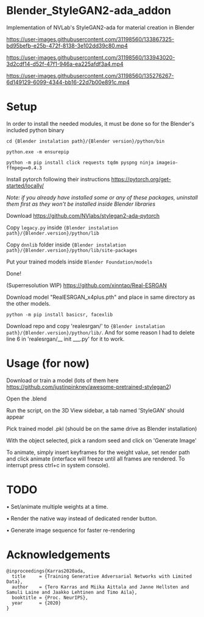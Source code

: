 # Blender_StyleGAN2-ada_addon
 Implementation of NVLab's StyleGAN2-ada for material creation in Blender


https://user-images.githubusercontent.com/31198560/133867325-bd95befb-e25b-472f-8138-3e102dd39c80.mp4

https://user-images.githubusercontent.com/31198560/133943020-3d2cdf14-d52f-47f1-946a-ea225afdf3a4.mp4

https://user-images.githubusercontent.com/31198560/135276267-6d149129-6099-4344-bb16-22d7b00e891c.mp4



# Setup
In order to install the needed modules, it must be done so for the Blender's included python binary
```
cd {Blender instalation path}/{Blender version}/python/bin

python.exe -m ensurepip

python -m pip install click requests tqdm pyspng ninja imageio-ffmpeg==0.4.3
```

Install pytorch following their instructions https://pytorch.org/get-started/locally/

*Note: if you already have installed some or any of these packages, uninstall them first as they won't be installed inside Blender libraries*


Download https://github.com/NVlabs/stylegan2-ada-pytorch

Copy `legacy.py` inside `{Blender instalation path}/{Blender.version}/python/lib`

Copy `dnnlib` folder inside `{Blender instalation path}/{Blender.version}/python/lib/site-packages`

Put your trained models inside `Blender Foundation/models`

Done!



(Superresolution WIP) https://github.com/xinntao/Real-ESRGAN

Download model "RealESRGAN_x4plus.pth" and place in same directory as the other models.

```
python -m pip install basicsr, facexlib
```

Download repo and copy 'realesrgan/' to `{Blender instalation path}/{Blender.version}/python/lib/`. And for some reason I had to delete line 6 in 'realesrgan/__ init ___.py' for it to work.


# Usage (for now)
Download or train a model (lots of them here https://github.com/justinpinkney/awesome-pretrained-stylegan2)

Open the .blend

Run the script, on the 3D View sidebar, a tab named 'StyleGAN' should appear

Pick trained model .pkl (should be on the same drive as Blender installation)

With the object selected, pick a random seed and click on 'Generate Image'

To animate, simply insert keyframes for the weight value, set render path and click animate (interface will freeze until all frames are rendered. To interrupt press ctrl+c in system console).

# TODO
• Set/animate multiple weights at a time.

• Render the native way instead of dedicated render button.

• Generate image sequence for faster re-rendering


# Acknowledgements
```
@inproceedings{Karras2020ada,
  title     = {Training Generative Adversarial Networks with Limited Data},
  author    = {Tero Karras and Miika Aittala and Janne Hellsten and Samuli Laine and Jaakko Lehtinen and Timo Aila},
  booktitle = {Proc. NeurIPS},
  year      = {2020}
}
```
